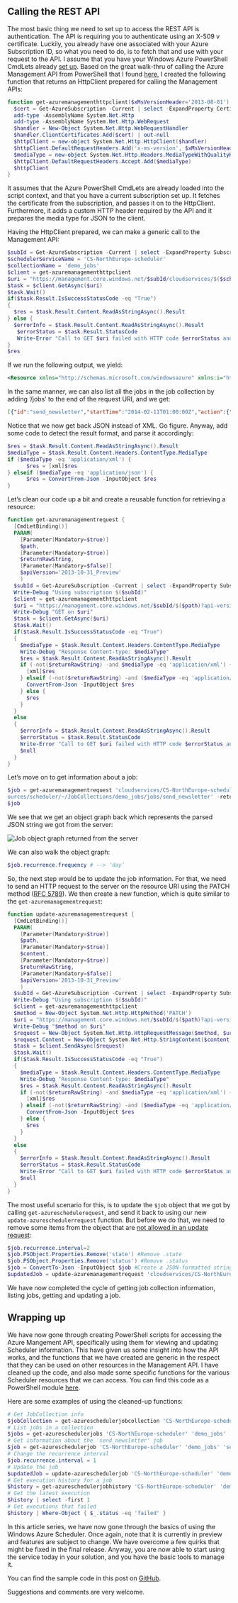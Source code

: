 ## Calling the REST API
The most basic thing we need to set up to access the REST API is authentication. The API is requiring you to authenticate using an X-509 v certificate. Luckily, you already have one associated with your Azure Subscription ID, so what you need to do, is to fetch that and use with your request to the API. I assume that you have your Windows Azure PowerShell CmdLets already [set up](http://www.windowsazure.com/en-us/documentation/articles/install-configure-powershell/). Based on the great walk-thru of calling the Azure Management API from PowerShell that I found [here](http://michaelwasham.com/2013/10/08/calling-the-windows-azure-management-api-from-powershell/), I created the following function that returns an HttpClient prepared for calling the Management APIs:
```PowerShell
function get-azuremanagementhttpclient($xMsVersionHeader='2013-08-01') {
  $cert = Get-AzureSubscription -Current | select -ExpandProperty Certificate                
  add-type -AssemblyName System.Net.Http                                                             
  add-type -AssemblyName System.Net.Http.WebRequest                                                   
  $handler = New-Object System.Net.Http.WebRequestHandler                                             
  $handler.ClientCertificates.Add($cert) | out-null                                                              
  $httpClient = new-object System.Net.Http.HttpClient($handler)                                       
  $httpClient.DefaultRequestHeaders.Add('x-ms-version', $xMsVersionHeader)                                 
  $mediaType = new-object System.Net.Http.Headers.MediaTypeWithQualityHeaderValue('application/xml')  
  $httpClient.DefaultRequestHeaders.Accept.Add($mediaType)                                            
  $httpClient
}
```
It assumes that the Azure PowerShell CmdLets are already loaded into the script context, and that you have a current subscription set up. It fetches the certificate from the subscription, and passes it on to the HttpClient. Furthermore, it adds a custom HTTP header required by the API and it prepares the media type for JSON to the client.

Having the HttpClient prepared, we can make a generic call to the Management API:
```PowerShell
$subId = Get-AzureSubscription -Current | select -ExpandProperty SubscriptionId
$schedulerServiceName = 'CS-NorthEurope-scheduler'
$collectionName = 'demo_jobs'
$client = get-azuremanagementhttpclient
$uri = "https://management.core.windows.net/$subId/cloudservices/$($schedulerServiceName)/resources/scheduler/~/JobCollections/$collectionName/jobs?api-version=$apiVersion"
$task = $client.GetAsync($uri) 
$task.Wait()                                                                            
if($task.Result.IsSuccessStatusCode -eq "True")
{
  $res = $task.Result.Content.ReadAsStringAsync().Result
} else {
  $errorInfo = $task.Result.Content.ReadAsStringAsync().Result
   $errorStatus = $task.Result.StatusCode
   Write-Error "Call to GET $uri failed with HTTP code $errorStatus and message $errorInfo"
}
$res
```
If we run the following output, we yield:
```XML
<Resource xmlns="http://schemas.microsoft.com/windowsazure" xmlns:i="http://www.w3.org/2001/XMLSchema-instance"><CloudServiceSettings><GeoRegion>North Europe</GeoRegion></CloudServiceSettings><ETag>9134ee7f-ba2b-4298-b3c1-540c4ee2d0cc</ETag><IntrinsicSettings><Plan>Standard</Plan><Quota><MaxJobCount>50</MaxJobCount><MaxRecurrence><Frequency>Minute</Frequency><Interval>1</Interval></MaxRecurrence></Quota></IntrinsicSettings><Name>demo_jobs</Name><OperationStatus><Error><HttpCode>200</HttpCode><Message>OK</Message></Error><Result>Succeeded</Result></OperationStatus><PromotionCode></PromotionCode><SchemaVersion>1.1</SchemaVersion><State>Started</State><SubState i:nil="true"/><Type>jobcollections</Type></Resource>
```
In the same manner, we can also list all the jobs in the job collection by adding ‘/jobs’ to the end of the request URI, and we get:
```JSON 
[{"id":"send_newsletter","startTime":"2014-02-11T01:00:00Z","action":{"queueMessage":{"storageAccount":"sojourn","queueName":"email","sasToken":"?sv=2012-02-12&si=SchedulerAccessPolicy11.02.2014%2014%3A28%3A22&sig=mSIuQQxWK9t%2BQCn7VGRjKeholH7FNGVLRdp9zriFNtQ%3D","message":"action:send_newsletter"},"type":"storageQueue"},"recurrence":{"frequency":"day","endTime":"2015-02-12T00:00:00Z","interval":1},"state":"enabled","status":{"lastExecutionTime":"2014-02-13T01:00:00.9736795Z","nextExecutionTime":"2014-02-14T01:00:00Z","executionCount":2,"failureCount":0,"faultedCount":0}}]
```
Notice that we now get back JSON instead of XML. Go figure. Anyway, add some code to detect the result format, and parse it accordingly:
```PowerShell
$res = $task.Result.Content.ReadAsStringAsync().Result
$mediaType = $task.Result.Content.Headers.ContentType.MediaType
if ($mediaType -eq 'application/xml') {
      $res = [xml]$res
} elseif ($mediaType -eq 'application/json') {
      $res = ConvertFrom-Json -InputObject $res
}
``` 
Let’s clean our code up a bit and create a reusable function for retrieving a resource:
```PowerShell
function get-azuremanagementrequest {
  [CmdLetBinding()]
  PARAM(
    [Parameter(Mandatory=$true)]
    $path, 
    [Parameter(Mandatory=$true)]
    $returnRawString,
    [Parameter(Mandatory=$false)]
    $apiVersion='2013-10-31_Preview'
    )
  $subId = Get-AzureSubscription -Current | select -ExpandProperty SubscriptionId
  Write-Debug "Using subscription $($subId)"
  $client = get-azuremanagementhttpclient
  $uri = "https://management.core.windows.net/$subId/$($path)?api-version=$apiVersion"
  Write-Debug "GET on $uri"
  $task = $client.GetAsync($uri)                                          
  $task.Wait()                                                                            
  if($task.Result.IsSuccessStatusCode -eq "True")
  {
    $mediaType = $task.Result.Content.Headers.ContentType.MediaType
    Write-Debug "Response Content-type: $mediaType"
    $res = $task.Result.Content.ReadAsStringAsync().Result
    if (-not($returnRawString) -and $mediaType -eq 'application/xml') {
      [xml]$res
    } elseif (-not($returnRawString) -and ($mediaType -eq 'application/json')) {
      ConvertFrom-Json -InputObject $res
    } else {
      $res
    }
  } 
  else
  {
    $errorInfo = $task.Result.Content.ReadAsStringAsync().Result
    $errorStatus = $task.Result.StatusCode
    Write-Error "Call to GET $uri failed with HTTP code $errorStatus and message $errorInfo"
    $null
  } 
}
```
Let’s move on to get information about a job: 
```PowerShell
$job = get-azuremanagementrequest 'cloudservices/CS-NorthEurope-scheduler/res
ources/scheduler/~/JobCollections/demo_jobs/jobs/send_newsletter' -returnRawString $false
$job
```
We see that we get an object graph back which represents the parsed JSON string we got from the server:

![Job object graph returned from the server](https://bekkopen.blob.core.windows.net/attachments/0fb661b1-6437-4476-a06f-aed071679635)

We can also walk the object graph:
```PowerShell
$job.recurrence.frequency # --> ‘day’
```
So, the next step would be to update the job information. For that, we need to send an HTTP request to the server on the resource URI using the PATCH method ([RFC 5789](https://tools.ietf.org/html/rfc5789)). We then create a new function, which is quite similar to the <code>get-azuremanagementrequest</code>:      
```PowerShell
function update-azuremanagementrequest {
  [CmdLetBinding()]
  PARAM(
    [Parameter(Mandatory=$true)]
    $path, 
    [Parameter(Mandatory=$true)]
    $content, 
    [Parameter(Mandatory=$true)]
    $returnRawString,
    [Parameter(Mandatory=$false)]
    $apiVersion='2013-10-31_Preview'
    )
  $subId = Get-AzureSubscription -Current | select -ExpandProperty SubscriptionId
  Write-Debug "Using subscription $($subId)"
  $client = get-azuremanagementhttpclient
  $method = New-Object System.Net.Http.HttpMethod('PATCH')
  $uri = "https://management.core.windows.net/$subId/$($path)?api-version=$apiVersion"
  Write-Debug "$method on $uri" 
  $request = New-Object System.Net.Http.HttpRequestMessage($method, $uri)
  $request.Content = New-Object System.Net.Http.StringContent($content, [System.Text.Encoding]::UTF8, 'application/json')
  $task = $client.SendAsync($request)
  $task.Wait()                                                                            
  if($task.Result.IsSuccessStatusCode -eq "True")
  {
    $mediaType = $task.Result.Content.Headers.ContentType.MediaType
    Write-Debug "Response Content-type: $mediaType"
    $res = $task.Result.Content.ReadAsStringAsync().Result
    if (-not($returnRawString) -and $mediaType -eq 'application/xml') {
      [xml]$res
    } elseif (-not($returnRawString) -and ($mediaType -eq 'application/json')) {
      ConvertFrom-Json -InputObject $res
    } else {
      $res
    }
  } 
  else
  {
    $errorInfo = $task.Result.Content.ReadAsStringAsync().Result
    $errorStatus = $task.Result.StatusCode
    Write-Error "Call to GET $uri failed with HTTP code $errorStatus and message $errorInfo"
    $null
  }
}
```
The most useful scenario for this, is to update the <code>$job</code> object that we got by calling <code>get-azureschedulerequest</code>, and send it back to using our new <code>update-azureschedulerrequest</code> function. But before we do that, we need to remove some items from the object that are [not allowed in an update request](http://msdn.microsoft.com/en-us/library/windowsazure/dn528934.aspx):
```PowerShell
$job.recurrence.interval=2               
$job.PSObject.Properties.Remove('state') #Remove .state 
$job.PSObject.Properties.Remove('status') #Remove .status
$job = ConvertTo-Json -InputObject $job #Create a JSON-formatted string
$updatedJob = update-azuremanagementrequest 'cloudservices/CS-NorthEurope-scheduler/resources/scheduler/~/JobCollections/demo_jobs/jobs/send_newsletter' $job -returnRawString $false
```
We have now completed the cycle of getting job collection information, listing jobs, getting and updating a job.
## Wrapping up
We have now gone through creating PowerShell scripts for accessing the Azure Mangement API, specifically using them for viewing and updating Scheduler information. This have given us some insight into how the API works, and the functions that we have created are generic in the respect that they can be used on other resources in the Management API. I have cleaned up the code, and also made some specific functions for the various Scheduler resources that we can access. You can find this code as a PowerShell module [here](https://raw2.github.com/vidarkongsli/azure-scheduler-demo/master/PowerShell/azure-scheduler.psm1).

Here are some examples of using the cleaned-up functions:
```PowerShell
# Get JobCollection info
$jobCollection = get-azureschedulerjobcollection 'CS-NorthEurope-scheduler' 'demo_jobs'
# List jobs in a collection                                                                                                
$jobs = get-azureschedulerjobs 'CS-NorthEurope-scheduler' 'demo_jobs'
# Get information about the 'send_newsletter' job
$job = get-azureschedulerjob 'CS-NorthEurope-scheduler' 'demo_jobs' 'send_newsletter'
# Change the recurrence interval                                                                                          
$job.recurrence.interval = 1    
# Update the job                                             
$updatedJob = update-azureschedulerjob 'CS-NorthEurope-scheduler' 'demo_jobs'
# Get execution history for a job
$history = get-azureschedulerjobhistory 'CS-NorthEurope-scheduler' 'demo_jobs' 'send_newsletter'        
# Get the latest execution
$history | select -first 1
# Get executions that failed                                                                               
$history | Where-Object { $_.status -eq 'failed' }
```
In this article series, we have now gone through the basics of using the Windows Azure Scheduler. Once again, note that it is currently in preview and features are subject to change. We have overcome a few quirks that might be fixed in the final release. Anyway, you are now able to start using the service today in your solution, and you have the basic tools to manage it. 

You can find the sample code in this post on [GitHub](https://github.com/vidarkongsli/azure-scheduler-demo/).

Suggestions and comments are very welcome.



